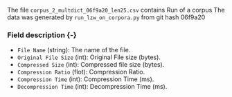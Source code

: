 The file `corpus_2_multdict_06f9a20_len25.csv` contains Run of a corpus
The data was generated by `run_lzw_on_corpora.py` from git hash 06f9a20


### Field description {-}

  * `File Name` (string): The name of the file.
  * `Original File Size` (int): Original File size (bytes).
  * `Compressed Size` (int): Compressed file size (bytes).
  * `Compression Ratio` (flot): Compression Ratio.
  * `Compression Time` (int): Compression Time (ms).
  * `Decompression Time` (int): Decompression Time (ms).
